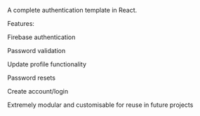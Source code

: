 A complete authentication template in React.

Features:

Firebase authentication

Password validation

Update profile functionality

Password resets

Create account/login

Extremely modular and customisable for reuse in future projects
